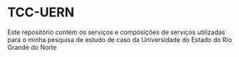 # TCC-UERN
Este repositório contém os serviços e composições de serviços utilizadas para o minha pesquisa de estudo de caso da Universidade do Estado do Rio Grande do Norte
